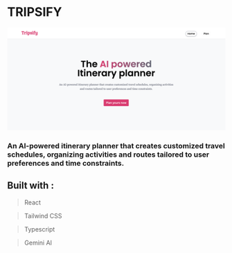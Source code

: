 # TRIPSIFY

![Tripsify Image](./src/assets/readme-heroimg.png)

### An AI-powered itinerary planner that creates customized travel schedules, organizing activities and routes tailored to user preferences and time constraints.

## Built with :

> React

> Tailwind CSS

> Typescript

> Gemini AI
